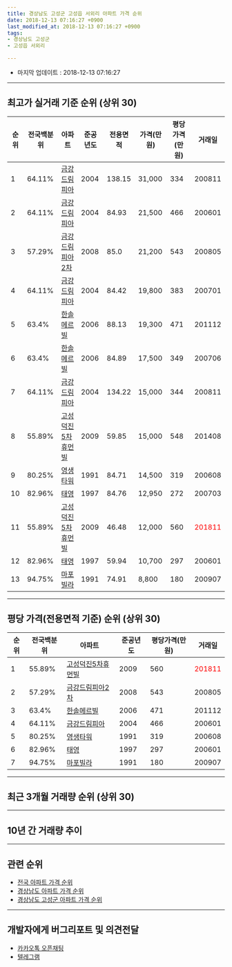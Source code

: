 ```yaml
---
title: 경상남도 고성군 고성읍 서외리 아파트 가격 순위
date: 2018-12-13 07:16:27 +0900
last_modified_at: 2018-12-13 07:16:27 +0900
tags:
- 경상남도 고성군
- 고성읍 서외리

---
```


* 마지막 업데이트 : 2018-12-13 07:16:27

---

## 최고가 실거래 기준 순위 (상위 30)


|순위|전국백분위|아파트|준공년도|전용면적|가격(만원)|평당가격(만원)|거래일|
|---|---|---|---|---|---|---|---|
|1|64.11%|[금강드림피아](https://search.naver.com/search.naver?query=%EA%B2%BD%EC%83%81%EB%82%A8%EB%8F%84+%EA%B3%A0%EC%84%B1%EA%B5%B0+%EA%B3%A0%EC%84%B1%EC%9D%8D+%EC%84%9C%EC%99%B8%EB%A6%AC+%EA%B8%88%EA%B0%95%EB%93%9C%EB%A6%BC%ED%94%BC%EC%95%84)|2004|138.15|31,000|334|200811|
|2|64.11%|[금강드림피아](https://search.naver.com/search.naver?query=%EA%B2%BD%EC%83%81%EB%82%A8%EB%8F%84+%EA%B3%A0%EC%84%B1%EA%B5%B0+%EA%B3%A0%EC%84%B1%EC%9D%8D+%EC%84%9C%EC%99%B8%EB%A6%AC+%EA%B8%88%EA%B0%95%EB%93%9C%EB%A6%BC%ED%94%BC%EC%95%84)|2004|84.93|21,500|466|200601|
|3|57.29%|[금강드림피아2차](https://search.naver.com/search.naver?query=%EA%B2%BD%EC%83%81%EB%82%A8%EB%8F%84+%EA%B3%A0%EC%84%B1%EA%B5%B0+%EA%B3%A0%EC%84%B1%EC%9D%8D+%EC%84%9C%EC%99%B8%EB%A6%AC+%EA%B8%88%EA%B0%95%EB%93%9C%EB%A6%BC%ED%94%BC%EC%95%842%EC%B0%A8)|2008|85.0|21,200|543|200805|
|4|64.11%|[금강드림피아](https://search.naver.com/search.naver?query=%EA%B2%BD%EC%83%81%EB%82%A8%EB%8F%84+%EA%B3%A0%EC%84%B1%EA%B5%B0+%EA%B3%A0%EC%84%B1%EC%9D%8D+%EC%84%9C%EC%99%B8%EB%A6%AC+%EA%B8%88%EA%B0%95%EB%93%9C%EB%A6%BC%ED%94%BC%EC%95%84)|2004|84.42|19,800|383|200701|
|5|63.4%|[한솔메르빌](https://search.naver.com/search.naver?query=%EA%B2%BD%EC%83%81%EB%82%A8%EB%8F%84+%EA%B3%A0%EC%84%B1%EA%B5%B0+%EA%B3%A0%EC%84%B1%EC%9D%8D+%EC%84%9C%EC%99%B8%EB%A6%AC+%ED%95%9C%EC%86%94%EB%A9%94%EB%A5%B4%EB%B9%8C)|2006|88.13|19,300|471|201112|
|6|63.4%|[한솔메르빌](https://search.naver.com/search.naver?query=%EA%B2%BD%EC%83%81%EB%82%A8%EB%8F%84+%EA%B3%A0%EC%84%B1%EA%B5%B0+%EA%B3%A0%EC%84%B1%EC%9D%8D+%EC%84%9C%EC%99%B8%EB%A6%AC+%ED%95%9C%EC%86%94%EB%A9%94%EB%A5%B4%EB%B9%8C)|2006|84.89|17,500|349|200706|
|7|64.11%|[금강드림피아](https://search.naver.com/search.naver?query=%EA%B2%BD%EC%83%81%EB%82%A8%EB%8F%84+%EA%B3%A0%EC%84%B1%EA%B5%B0+%EA%B3%A0%EC%84%B1%EC%9D%8D+%EC%84%9C%EC%99%B8%EB%A6%AC+%EA%B8%88%EA%B0%95%EB%93%9C%EB%A6%BC%ED%94%BC%EC%95%84)|2004|134.22|15,000|344|200811|
|8|55.89%|[고성덕진5차휴먼빌](https://search.naver.com/search.naver?query=%EA%B2%BD%EC%83%81%EB%82%A8%EB%8F%84+%EA%B3%A0%EC%84%B1%EA%B5%B0+%EA%B3%A0%EC%84%B1%EC%9D%8D+%EC%84%9C%EC%99%B8%EB%A6%AC+%EA%B3%A0%EC%84%B1%EB%8D%95%EC%A7%845%EC%B0%A8%ED%9C%B4%EB%A8%BC%EB%B9%8C)|2009|59.85|15,000|548|201408|
|9|80.25%|[영생타워](https://search.naver.com/search.naver?query=%EA%B2%BD%EC%83%81%EB%82%A8%EB%8F%84+%EA%B3%A0%EC%84%B1%EA%B5%B0+%EA%B3%A0%EC%84%B1%EC%9D%8D+%EC%84%9C%EC%99%B8%EB%A6%AC+%EC%98%81%EC%83%9D%ED%83%80%EC%9B%8C)|1991|84.71|14,500|319|200608|
|10|82.96%|[태영](https://search.naver.com/search.naver?query=%EA%B2%BD%EC%83%81%EB%82%A8%EB%8F%84+%EA%B3%A0%EC%84%B1%EA%B5%B0+%EA%B3%A0%EC%84%B1%EC%9D%8D+%EC%84%9C%EC%99%B8%EB%A6%AC+%ED%83%9C%EC%98%81)|1997|84.76|12,950|272|200703|
|11|55.89%|[고성덕진5차휴먼빌](https://search.naver.com/search.naver?query=%EA%B2%BD%EC%83%81%EB%82%A8%EB%8F%84+%EA%B3%A0%EC%84%B1%EA%B5%B0+%EA%B3%A0%EC%84%B1%EC%9D%8D+%EC%84%9C%EC%99%B8%EB%A6%AC+%EA%B3%A0%EC%84%B1%EB%8D%95%EC%A7%845%EC%B0%A8%ED%9C%B4%EB%A8%BC%EB%B9%8C)|2009|46.48|12,000|560|<span style="color:red">201811</span>|
|12|82.96%|[태영](https://search.naver.com/search.naver?query=%EA%B2%BD%EC%83%81%EB%82%A8%EB%8F%84+%EA%B3%A0%EC%84%B1%EA%B5%B0+%EA%B3%A0%EC%84%B1%EC%9D%8D+%EC%84%9C%EC%99%B8%EB%A6%AC+%ED%83%9C%EC%98%81)|1997|59.94|10,700|297|200601|
|13|94.75%|[마포빌라](https://search.naver.com/search.naver?query=%EA%B2%BD%EC%83%81%EB%82%A8%EB%8F%84+%EA%B3%A0%EC%84%B1%EA%B5%B0+%EA%B3%A0%EC%84%B1%EC%9D%8D+%EC%84%9C%EC%99%B8%EB%A6%AC+%EB%A7%88%ED%8F%AC%EB%B9%8C%EB%9D%BC)|1991|74.91|8,800|180|200907|


---

## 평당 가격(전용면적 기준) 순위 (상위 30)


|순위|전국백분위|아파트|준공년도|평당가격(만원)|거래일|
|---|---|---|---|---|---|
|1|55.89%|[고성덕진5차휴먼빌](https://search.naver.com/search.naver?query=%EA%B2%BD%EC%83%81%EB%82%A8%EB%8F%84+%EA%B3%A0%EC%84%B1%EA%B5%B0+%EA%B3%A0%EC%84%B1%EC%9D%8D+%EC%84%9C%EC%99%B8%EB%A6%AC+%EA%B3%A0%EC%84%B1%EB%8D%95%EC%A7%845%EC%B0%A8%ED%9C%B4%EB%A8%BC%EB%B9%8C)|2009|560|<span style="color:red">201811</span>|
|2|57.29%|[금강드림피아2차](https://search.naver.com/search.naver?query=%EA%B2%BD%EC%83%81%EB%82%A8%EB%8F%84+%EA%B3%A0%EC%84%B1%EA%B5%B0+%EA%B3%A0%EC%84%B1%EC%9D%8D+%EC%84%9C%EC%99%B8%EB%A6%AC+%EA%B8%88%EA%B0%95%EB%93%9C%EB%A6%BC%ED%94%BC%EC%95%842%EC%B0%A8)|2008|543|200805|
|3|63.4%|[한솔메르빌](https://search.naver.com/search.naver?query=%EA%B2%BD%EC%83%81%EB%82%A8%EB%8F%84+%EA%B3%A0%EC%84%B1%EA%B5%B0+%EA%B3%A0%EC%84%B1%EC%9D%8D+%EC%84%9C%EC%99%B8%EB%A6%AC+%ED%95%9C%EC%86%94%EB%A9%94%EB%A5%B4%EB%B9%8C)|2006|471|201112|
|4|64.11%|[금강드림피아](https://search.naver.com/search.naver?query=%EA%B2%BD%EC%83%81%EB%82%A8%EB%8F%84+%EA%B3%A0%EC%84%B1%EA%B5%B0+%EA%B3%A0%EC%84%B1%EC%9D%8D+%EC%84%9C%EC%99%B8%EB%A6%AC+%EA%B8%88%EA%B0%95%EB%93%9C%EB%A6%BC%ED%94%BC%EC%95%84)|2004|466|200601|
|5|80.25%|[영생타워](https://search.naver.com/search.naver?query=%EA%B2%BD%EC%83%81%EB%82%A8%EB%8F%84+%EA%B3%A0%EC%84%B1%EA%B5%B0+%EA%B3%A0%EC%84%B1%EC%9D%8D+%EC%84%9C%EC%99%B8%EB%A6%AC+%EC%98%81%EC%83%9D%ED%83%80%EC%9B%8C)|1991|319|200608|
|6|82.96%|[태영](https://search.naver.com/search.naver?query=%EA%B2%BD%EC%83%81%EB%82%A8%EB%8F%84+%EA%B3%A0%EC%84%B1%EA%B5%B0+%EA%B3%A0%EC%84%B1%EC%9D%8D+%EC%84%9C%EC%99%B8%EB%A6%AC+%ED%83%9C%EC%98%81)|1997|297|200601|
|7|94.75%|[마포빌라](https://search.naver.com/search.naver?query=%EA%B2%BD%EC%83%81%EB%82%A8%EB%8F%84+%EA%B3%A0%EC%84%B1%EA%B5%B0+%EA%B3%A0%EC%84%B1%EC%9D%8D+%EC%84%9C%EC%99%B8%EB%A6%AC+%EB%A7%88%ED%8F%AC%EB%B9%8C%EB%9D%BC)|1991|180|200907|


---

## 최근 3개월 거래량 순위 (상위 30)


<div style="width:100%;">
    <canvas id="deal_count_ranking" height="250"></canvas>
</div>


<script>
new Chart(document.getElementById("deal_count_ranking"), {
    type: 'horizontalBar',
    data: {
        labels: ['고성덕진5차휴먼빌', '태영', '금강드림피아2차'],
        datasets: [{
            label: '실거래 수',
            data: [2, 1, 1],
            borderColor: "rgba(255, 0, 128, 1)",
            backgroundColor: "rgba(255, 0, 128, 0.5)",
            fill: false,
        }]
    },
    options: {
        responsive: true,
        title: {
            display: true,
            text: '최근 3개월 거래량 순위'
        },
        tooltips: {
            mode: 'index',
            intersect: false,
            callbacks: {
                title: function(tooltipItems, data) {
                    return "실거래 수:";
                },
                label: function(tooltipItem, data) {
                    return data.labels[tooltipItem.index] + ": " + tooltipItem.xLabel;
                }
            }
        },
        hover: {
            mode: 'nearest',
            intersect: true
        },
        scales: {
            xAxes: [{
                display: true,
                scaleLabel: {
                    display: true,
                    labelString: '실거래 수'
                },
                ticks: {
                    suggestedMin: 0,
                }
            }],
            yAxes: [{
                display: true,
                ticks: {
                    autoSkip: false,
                    callback: function(value, index, values) {
                        if (value.length > 15)
                            return value.substr(0, 13) + "...";
                        else
                            return value;
                    }
                },
                scaleLabel: {
                    display: false,
                }
            }]
        }
    }
});

</script>


---

## 10년 간 거래량 추이


<div style="width:100%;">
    <canvas id="deal_progress" height="250"></canvas>
</div>

<script>
new Chart(document.getElementById("deal_progress"), {
    type: 'line',
    data: {
        labels: ['200812','200901','200902','200903','200904','200905','200906','200907','200908','200909','200910','200911','200912','201001','201002','201003','201004','201005','201006','201007','201008','201009','201010','201011','201012','201101','201102','201103','201104','201105','201106','201107','201108','201109','201110','201111','201112','201201','201202','201203','201204','201205','201206','201207','201208','201209','201210','201211','201212','201301','201302','201303','201304','201305','201306','201307','201308','201309','201310','201311','201312','201401','201402','201403','201404','201405','201406','201407','201408','201409','201410','201411','201412','201501','201502','201503','201504','201505','201506','201507','201508','201509','201510','201511','201512','201601','201602','201603','201604','201605','201606','201607','201608','201609','201610','201611','201612','201701','201702','201703','201704','201705','201706','201707','201708','201709','201710','201711','201712','201801','201802','201803','201804','201805','201806','201807','201808','201809','201810','201811','201812'],
        datasets: [{
            label: '실거래 수',
            pointRadius: 1,
            data: [1, 5, 6, 3, 2, 1, 4, 3, 3, 2, 2, 3, 0, 3, 0, 4, 2, 3, 2, 2, 2, 2, 3, 4, 2, 0, 4, 3, 4, 0, 1, 1, 1, 4, 5, 1, 2, 4, 2, 2, 0, 0, 2, 2, 3, 0, 0, 0, 0, 2, 1, 1, 2, 0, 5, 3, 1, 5, 4, 5, 31, 0, 3, 2, 5, 3, 3, 5, 43, 32, 16, 4, 4, 1, 6, 3, 5, 5, 3, 5, 4, 3, 6, 4, 7, 2, 4, 5, 6, 3, 3, 4, 3, 5, 12, 7, 5, 8, 4, 3, 3, 23, 2, 1, 3, 2, 4, 1, 2, 7, 3, 2, 2, 3, 2, 3, 5, 1, 1, 3, 0],
            borderColor: "rgba(255, 201, 14, 1)",
            backgroundColor: "rgba(255, 201, 14, 0.5)",
            fill: true,
        }]
    },
    options: {
        responsive: true,
        title: {
            display: true,
            text: '10년간 거래량 추이'
        },
        tooltips: {
            mode: 'index',
            intersect: false,
        },
        hover: {
            mode: 'nearest',
            intersect: true
        },
        scales: {
            xAxes: [{
                display: true,
                scaleLabel: {
                    display: true,
                    labelString: '년/월'
                }
            }],
            yAxes: [{
                display: true,
                ticks: {
                    suggestedMin: 0,
                },
                scaleLabel: {
                    display: true,
                    labelString: '실거래 수'
                }
            }]
        }
    }
});

</script>


---

## 관련 순위

- [전국 아파트 가격 순위](https://inasie.github.io/apt-ranking/전국)
- [경상남도 아파트 가격 순위](https://inasie.github.io/apt-ranking/경상남도)
- [경상남도 고성군 아파트 가격 순위](https://inasie.github.io/apt-ranking/경상남도-고성군)


---

## 개발자에게 버그리포트 및 의견전달

- [카카오톡 오픈채팅](https://open.kakao.com/o/gLJUAP4)
- [텔레그램](https://t.me/inasie)

